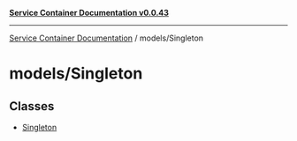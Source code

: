 [**Service Container Documentation v0.0.43**](../../README.md)

***

[Service Container Documentation](../../modules.md) / models/Singleton

# models/Singleton

## Classes

- [Singleton](classes/Singleton.md)
